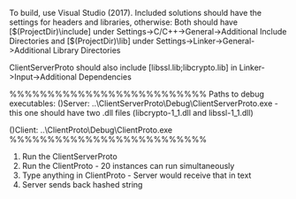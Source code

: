To build, use Visual Studio (2017). Included solutions should have the settings for headers and libraries, 
otherwise:
Both should have [$(ProjectDir)\include] under Settings->C/C++->General->Additional Include Directories
and [$(ProjectDir)\lib] under Settings->Linker->General->Additional Library Directories

ClientServerProto should also include [libssl.lib;libcrypto.lib] in Linker->Input->Additional Dependencies

%%%%%%%%%%%%%%%%%%%%%%%%%%
Paths to debug executables:
()Server:
..\ClientServerProto\Debug\ClientServerProto.exe - this one should have two .dll files (libcrypto-1_1.dll and libssl-1_1.dll)

()Client:
..\ClientProto\Debug\ClientProto.exe
%%%%%%%%%%%%%%%%%%%%%%%%%%
1. Run the ClientServerProto
2. Run the ClientProto - 20 instances can run simultaneously
3. Type anything in ClientProto - Server would receive that in text 
4. Server sends back hashed string
